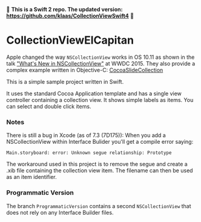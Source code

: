 🚨 **This is a Swift 2 repo. The updated version: <https://github.com/klaas/CollectionViewSwift4>** 🚨

# CollectionViewElCapitan
Apple changed the way `NSCollectionView` works in OS 10.11 as shown in the talk ["What's New in NSCollectionView"](https://developer.apple.com/videos/play/wwdc2015-225/) at WWDC 2015. They also provide a complex example written in Objective-C: [CocoaSlideCollection](https://developer.apple.com/library/mac/samplecode/CocoaSlideCollection/Introduction/Intro.html)

This is a simple sample project written in Swift.

It uses the standard Cocoa Application template and has a single view controller containing a collection view. It shows simple labels as items. You can select and double click items.

### Notes

There is still a bug in Xcode (as of 7.3 (7D175)): When you add a NSCollectionView within Interface Bulider you'll get a compile error saying:

`Main.storyboard: error: Unknown segue relationship: Prototype`

The workaround used in this project is to remove the segue and create a .xib file containing the collection view item. The filename can then be used as an item identifier.

### Programmatic Version

The branch `ProgrammaticVersion` contains a second `NSCollectionView` that does not rely on any Interface Builder files.
